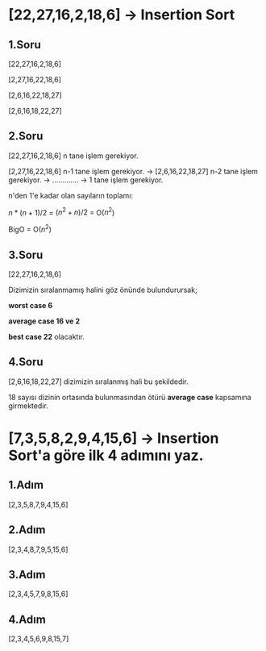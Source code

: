 # [22,27,16,2,18,6] -> Insertion Sort

## 1.Soru

[22,27,16,2,18,6]

[2,27,16,22,18,6]

[2,6,16,22,18,27]
        
[2,6,16,18,22,27]

## 2.Soru  
    
[22,27,16,2,18,6] n tane işlem gerekiyor.


[2,27,16,22,18,6] n-1 tane işlem gerekiyor. -> [2,6,16,22,18,27] n-2 tane işlem gerekiyor. -> ............. -> 1 tane işlem gerekiyor.


n'den 1'e kadar olan sayıların toplamı:

${n*(n+1)}/2$ = $(n^2 + n)/2$ = O($n^2$)   
    
BigO = O($n^2$)
## 3.Soru
    
[22,27,16,2,18,6]

Dizimizin sıralanmamış halini göz önünde bulundurursak;

**worst case 6**

**average case 16 ve 2** 

**best case 22** 
olacaktır.

## 4.Soru  
    

[2,6,16,18,22,27] dizimizin sıralanmış hali bu şekildedir.

18 sayısı dizinin ortasında bulunmasından ötürü **average case** kapsamına girmektedir.

#   [7,3,5,8,2,9,4,15,6] -> Insertion Sort'a göre ilk 4 adımını yaz.

## 1.Adım

[2,3,5,8,7,9,4,15,6]

## 2.Adım

[2,3,4,8,7,9,5,15,6]

## 3.Adım

[2,3,4,5,7,9,8,15,6]

## 4.Adım

[2,3,4,5,6,9,8,15,7]
